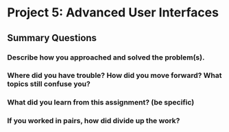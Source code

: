 # Project 5: Advanced User Interfaces

## Summary Questions

### Describe how you approached and solved the problem(s). 
### Where did you have trouble? How did you move forward? What topics still confuse you? 
### What did you learn from this assignment? (be specific)
### If you worked in pairs, how did divide up the work?